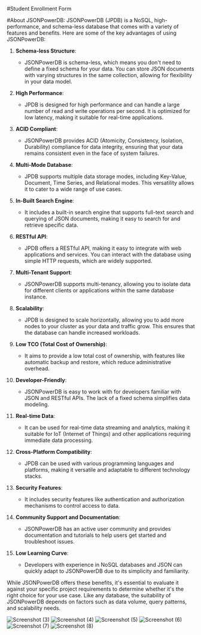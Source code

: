 #Student Enrollment Form

#About JSONPowerDB:
JSONPowerDB (JPDB) is a NoSQL, high-performance, and schema-less database that comes with a variety of features and benefits. Here are some of the key advantages of using JSONPowerDB:

1. **Schema-less Structure**:
   - JSONPowerDB is schema-less, which means you don't need to define a fixed schema for your data. You can store JSON documents with varying structures in the same collection, allowing for flexibility in your data model.

2. **High Performance**:
   - JPDB is designed for high performance and can handle a large number of read and write operations per second. It is optimized for low latency, making it suitable for real-time applications.

3. **ACID Compliant**:
   - JSONPowerDB provides ACID (Atomicity, Consistency, Isolation, Durability) compliance for data integrity, ensuring that your data remains consistent even in the face of system failures.

4. **Multi-Mode Database**:
   - JPDB supports multiple data storage modes, including Key-Value, Document, Time Series, and Relational modes. This versatility allows it to cater to a wide range of use cases.

5. **In-Built Search Engine**:
   - It includes a built-in search engine that supports full-text search and querying of JSON documents, making it easy to search for and retrieve specific data.

6. **RESTful API**:
   - JPDB offers a RESTful API, making it easy to integrate with web applications and services. You can interact with the database using simple HTTP requests, which are widely supported.

7. **Multi-Tenant Support**:
   - JSONPowerDB supports multi-tenancy, allowing you to isolate data for different clients or applications within the same database instance.

8. **Scalability**:
   - JPDB is designed to scale horizontally, allowing you to add more nodes to your cluster as your data and traffic grow. This ensures that the database can handle increased workloads.

9. **Low TCO (Total Cost of Ownership)**:
   - It aims to provide a low total cost of ownership, with features like automatic backup and restore, which reduce administrative overhead.

10. **Developer-Friendly**:
    - JSONPowerDB is easy to work with for developers familiar with JSON and RESTful APIs. The lack of a fixed schema simplifies data modeling.

11. **Real-time Data**:
    - It can be used for real-time data streaming and analytics, making it suitable for IoT (Internet of Things) and other applications requiring immediate data processing.

12. **Cross-Platform Compatibility**:
    - JPDB can be used with various programming languages and platforms, making it versatile and adaptable to different technology stacks.

13. **Security Features**:
    - It includes security features like authentication and authorization mechanisms to control access to data.

14. **Community Support and Documentation**:
    - JSONPowerDB has an active user community and provides documentation and tutorials to help users get started and troubleshoot issues.

15. **Low Learning Curve**:
    - Developers with experience in NoSQL databases and JSON can quickly adapt to JSONPowerDB due to its simplicity and familiarity.

While JSONPowerDB offers these benefits, it's essential to evaluate it against your specific project requirements to determine whether it's the right choice for your use case. Like any database, the suitability of JSONPowerDB depends on factors such as data volume, query patterns, and scalability needs.

![Screenshot (3)](https://github.com/ayushkhandare/Login2Xplore_microproject/assets/108357023/aeda7d7d-aa67-4df5-b87e-6a78fefefb01)
![Screenshot (4)](https://github.com/ayushkhandare/Login2Xplore_microproject/assets/108357023/b8cf8e4e-a83a-4605-8141-ea679100de22)
![Screenshot (5)](https://github.com/ayushkhandare/Login2Xplore_microproject/assets/108357023/e245a66f-c0ce-4cad-bef7-a76446f1015d)
![Screenshot (6)](https://github.com/ayushkhandare/Login2Xplore_microproject/assets/108357023/c4ad09b1-4516-4a41-8a3b-a042497dd0d4)
![Screenshot (7)](https://github.com/ayushkhandare/Login2Xplore_microproject/assets/108357023/6fd3fa42-e3c5-4ba2-ae26-30302e822f1b)
![Screenshot (8)](https://github.com/ayushkhandare/Login2Xplore_microproject/assets/108357023/0185d778-552b-415b-a442-767667754ee3)

